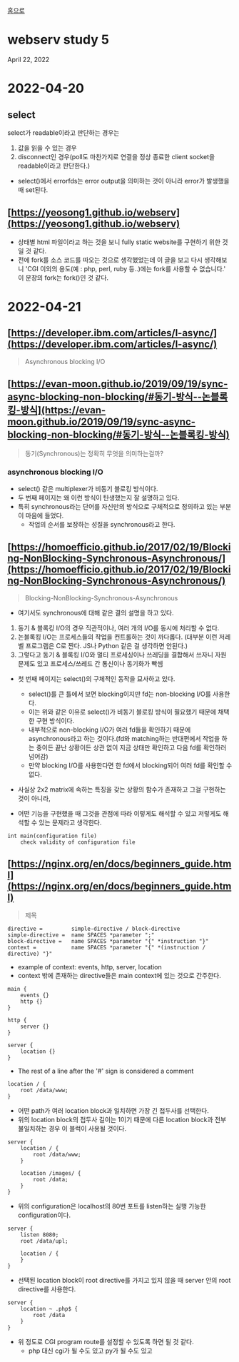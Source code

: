 [홈으로](/)
# webserv study 5
April 22, 2022

# 2022-04-20

## select

select가 readable이라고 판단하는 경우는
1. 값을 읽을 수 있는 경우
2. disconnect인 경우(poll도 마찬가지로 연결을 정상 종료한 client socket을 readable이라고 판단한다.)

- select()에서 errorfds는 error output을 의미하는 것이 아니라 error가 발생했을 때 set된다.

## [https://yeosong1.github.io/webserv](https://yeosong1.github.io/webserv)

- 상태별 html 파일이라고 하는 것을 보니 fully static website를 구현하기 위한 것일 것 같다.
- 전에 fork를 소스 코드를 따오는 것으로 생각했었는데 이 글을 보고 다시 생각해보니 'CGI 이외의 용도(예 : php, perl, ruby 등..)에는 fork를 사용할 수 없습니다.' 이 문장의 fork는 fork()인 것 같다.

# 2022-04-21

## [https://developer.ibm.com/articles/l-async/](https://developer.ibm.com/articles/l-async/)

> Asynchronous blocking I/O

## [https://evan-moon.github.io/2019/09/19/sync-async-blocking-non-blocking/#동기-방식--논블록킹-방식](https://evan-moon.github.io/2019/09/19/sync-async-blocking-non-blocking/#동기-방식--논블록킹-방식)

> 동기(Synchronous)는 정확히 무엇을 의미하는걸까?

### asynchronous blocking I/O

- select() 같은 multiplexer가 비동기 블로킹 방식이다.
- 두 번째 페이지는 왜 이런 방식이 탄생했는지 잘 설명하고 있다.
- 특히 synchronous라는 단어를 자신만의 방식으로 구체적으로 정의하고 있는 부분이 마음에 들었다.
	- 작업의 순서를 보장하는 성질을 synchronous라고 한다.

## [https://homoefficio.github.io/2017/02/19/Blocking-NonBlocking-Synchronous-Asynchronous/](https://homoefficio.github.io/2017/02/19/Blocking-NonBlocking-Synchronous-Asynchronous/)

> Blocking-NonBlocking-Synchronous-Asynchronous

- 여기서도 synchronous에 대해 같은 결의 설명을 하고 있다.

1. 동기 & 블록킹 I/O의 경우 직관적이나, 여러 개의 I/O를 동시에 처리할 수 없다.
2. 논블록킹 I/O는 프로세스들의 작업을 컨트롤하는 것이 까다롭다. (대부분 이런 저레벨 프로그램은 C로 짠다. JS나 Python 같은 걸 생각하면 안된다.)
3. 그렇다고 동기 & 블록킹 I/O와 멀티 프로세싱이나 쓰레딩을 결합해서 쓰자니 자원 문제도 있고 프로세스/쓰레드 간 통신이나 동기화가 빡셈

- 첫 번째 페이지는 select()의 구체적인 동작을 묘사하고 있다.
	- select()를 큰 틀에서 보면 blocking이지만 fd는 non-blocking I/O를 사용한다.
	- 이는 위와 같은 이유로 select()가 비동기 블로킹 방식이 필요했기 때문에 채택한 구현 방식이다.
	- 내부적으로 non-blocking I/O가 여러 fd들을 확인하기 때문에 asynchronous라고 하는 것이다.(fd와 matching하는 반대편에서 작업을 하는 중이든 끝난 상황이든 상관 없이 지금 상태만 확인하고 다음 fd를 확인하러 넘어감)
	- 만약 blocking I/O를 사용한다면 한 fd에서 blocking되어 여러 fd를 확인할 수 없다.

- 사실상 2x2 matrix에 속하는 특징을 갖는 상황의 함수가 존재하고 그걸 구현하는 것이 아니라,
- 어떤 기능을 구현했을 때 그것을 관점에 따라 이렇게도 해석할 수 있고 저렇게도 해석할 수 있는 문제라고 생각한다.

```
int main(configuration file)
	check validity of configuration file
```

## [https://nginx.org/en/docs/beginners_guide.html](https://nginx.org/en/docs/beginners_guide.html)

> 제목

```
directive =			simple-directive / block-directive
simple-directive =	name SPACES *parameter ";"
block-directive =	name SPACES *parameter "{" *instruction "}"
context =			name SPACES *parameter "{" *(instruction / directive) "}"
```

- example of context: events, http, server, location
- context 밖에 존재하는 directive들은 main context에 있는 것으로 간주한다.

```
main {
	events {}
	http {}
}

http {
	server {}
}

server {
	location {}
}
```

- The rest of a line after the '#' sign is considered a comment

```
location / {
	root /data/www;
}
```

- 어떤 path가 여러 location block과 일치하면 가장 긴 접두사를 선택한다.
- 위의 location block의 접두사 길이는 1이기 때문에 다른 location block과 전부 불일치하는 경우 이 블럭이 사용될 것이다.

```
server {
	location / {
		root /data/www;
	}

	location /images/ {
		root /data;
	}
}
```

- 위의 configuration은 localhost의 80번 포트를 listen하는 실행 가능한 configuration이다.

```
server {
	listen 8080;
	root /data/upl;

	location / {
	}
}
```

- 선택된 location block이 root directive를 가지고 있지 않을 때 server 안의 root directive를 사용한다.

```
server {
	location ~ .php$ {
		root /data
	}
}
```

- 위 정도로 CGI program route를 설정할 수 있도록 하면 될 것 같다.
	- php 대신 cgi가 될 수도 있고 py가 될 수도 있고
